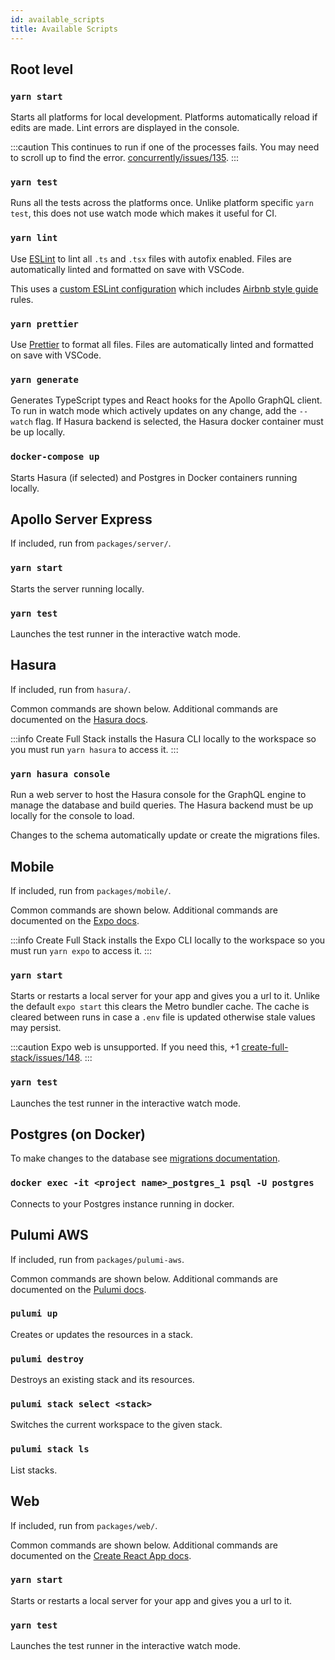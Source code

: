 ```yaml
---
id: available_scripts
title: Available Scripts
---
```


## Root level

### `yarn start`

Starts all platforms for local development. Platforms automatically reload if edits are made. Lint errors are displayed in the console.

:::caution
This continues to run if one of the processes fails. You may need to scroll up to find the error. [concurrently/issues/135](https://github.com/kimmobrunfeldt/concurrently/issues/135).
:::

### `yarn test`

Runs all the tests across the platforms once. Unlike platform specific `yarn test`, this does not use watch mode which makes it useful for CI.

### `yarn lint`

Use [ESLint](https://eslint.org/) to lint all `.ts` and `.tsx` files with autofix enabled. Files are automatically linted and formatted on save with VSCode.

This uses a [custom ESLint configuration](https://github.com/tiagob/create-full-stack/tree/master/packages/eslint-config-create-full-stack) which includes [Airbnb style guide](https://github.com/airbnb/javascript) rules.

### `yarn prettier`

Use [Prettier](https://prettier.io/) to format all files. Files are automatically linted and formatted on save with VSCode.

### `yarn generate`

Generates TypeScript types and React hooks for the Apollo GraphQL client. To run in watch mode which actively updates on any change, add the `--watch` flag. If Hasura backend is selected, the Hasura docker container must be up locally.

### `docker-compose up`

Starts Hasura (if selected) and Postgres in Docker containers running locally.

## Apollo Server Express

If included, run from `packages/server/`.

### `yarn start`

Starts the server running locally.

### `yarn test`

Launches the test runner in the interactive watch mode.

## Hasura

If included, run from `hasura/`.

Common commands are shown below. Additional commands are documented on the [Hasura docs](https://hasura.io/docs/1.0/graphql/core/hasura-cli/index.html#commands).

:::info
Create Full Stack installs the Hasura CLI locally to the workspace so you must run `yarn hasura` to access it.
:::

### `yarn hasura console`

Run a web server to host the Hasura console for the GraphQL engine to manage the database and build queries. The Hasura backend must be up locally for the console to load.

Changes to the schema automatically update or create the migrations files.

## Mobile

If included, run from `packages/mobile/`.

Common commands are shown below. Additional commands are documented on the [Expo docs](https://docs.expo.io/workflow/expo-cli/#commands).

:::info
Create Full Stack installs the Expo CLI locally to the workspace so you must run `yarn expo` to access it.
:::

### `yarn start`

Starts or restarts a local server for your app and gives you a url to it. Unlike the default `expo start` this clears the Metro bundler cache. The cache is cleared between runs in case a `.env` file is updated otherwise stale values may persist.

:::caution
Expo web is unsupported. If you need this, +1 [create-full-stack/issues/148](https://github.com/tiagob/create-full-stack/issues/148).
:::

### `yarn test`

Launches the test runner in the interactive watch mode.

## Postgres (on Docker)

To make changes to the database see [migrations documentation](/docs/migrations).

### `docker exec -it <project name>_postgres_1 psql -U postgres`

Connects to your Postgres instance running in docker.

## Pulumi AWS

If included, run from `packages/pulumi-aws`.

Common commands are shown below. Additional commands are documented on the [Pulumi docs](https://www.pulumi.com/docs/reference/cli/#common-commands).

### `pulumi up`

Creates or updates the resources in a stack.

### `pulumi destroy`

Destroys an existing stack and its resources.

### `pulumi stack select <stack>`

Switches the current workspace to the given stack.

### `pulumi stack ls`

List stacks.

## Web

If included, run from `packages/web/`.

Common commands are shown below. Additional commands are documented on the [Create React App docs](https://create-react-app.dev/docs/available-scripts).

### `yarn start`

Starts or restarts a local server for your app and gives you a url to it.

### `yarn test`

Launches the test runner in the interactive watch mode.
